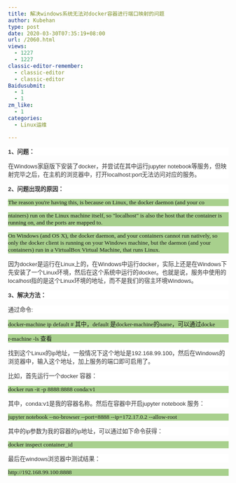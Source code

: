 ```yaml
---
title: 解决windows系统无法对docker容器进行端口映射的问题
author: Kubehan
type: post
date: 2020-03-30T07:35:19+08:00
url: /2060.html
views:
  - 1227
  - 1227
classic-editor-remember:
  - classic-editor
  - classic-editor
Baidusubmit:
  - 1
  - 1
zm_like:
  - 1
categories:
  - Linux运维

---
```

<p style="background: white;">
  <span style="color: #333333; font-size: 10pt;"><strong><span style="font-family: Helvetica;">1</span><span style="font-family: 宋体;">、问题：</span></strong><span style="font-family: Helvetica;"><br /> </span></span>
</p>

<p style="background: white;">
  <span style="color: #333333; font-size: 10pt;"><span style="font-family: 宋体;">在</span><span style="font-family: Helvetica;">Windows</span><span style="font-family: 宋体;">家庭版下安装了</span><span style="font-family: Helvetica;">docker</span><span style="font-family: 宋体;">，并尝试在其中运行</span><span style="font-family: Helvetica;">jupyter notebook</span><span style="font-family: 宋体;">等服务，但映射完毕之后，在主机的浏览器中，打开</span><span style="font-family: Helvetica;">localhost:port</span><span style="font-family: 宋体;">无法访问对应的服务。</span><span style="font-family: Helvetica;"><br /> </span></span>
</p>

<p style="background: white;">
  <span style="color: #333333; font-size: 10pt;"><strong><span style="font-family: Helvetica;">2</span><span style="font-family: 宋体;">、问题出现的原因：</span></strong><span style="font-family: Helvetica;"><br /> </span></span>
</p>

<p style="background: #a8d08d;">
  <span style="font-family: 宋体; font-size: 10pt;">The reason you're having this, is because on Linux, the docker daemon (and your co<br /> </span>
</p>

<p style="background: #a8d08d;">
  <span style="font-family: 宋体; font-size: 10pt;">ntainers) run on the Linux machine itself, so "localhost" is also the host that the container is running on, and the ports are mapped to.<span style="color: black;"><br /> </span></span>
</p>

<p style="background: #a8d08d;">
  <span style="font-family: 宋体; font-size: 10pt;">On Windows (and OS X), the docker daemon, and your containers cannot run natively, so only the docker client is running on your Windows machine, but the daemon (and your containers) run in a VirtualBox Virtual Machine, that runs Linux.<br /> </span>
</p>

<p style="background: white;">
  <span style="color: #333333; font-size: 10pt;"><span style="font-family: 宋体;">因为</span><span style="font-family: Helvetica;">docker</span><span style="font-family: 宋体;">是运行在</span><span style="font-family: Helvetica;">Linux</span><span style="font-family: 宋体;">上的，在</span><span style="font-family: Helvetica;">Windows</span><span style="font-family: 宋体;">中运行</span><span style="font-family: Helvetica;">docker</span><span style="font-family: 宋体;">，实际上还是在</span><span style="font-family: Helvetica;">Windows</span><span style="font-family: 宋体;">下先安装了一个</span><span style="font-family: Helvetica;">Linux</span><span style="font-family: 宋体;">环境，然后在这个系统中运行的</span><span style="font-family: Helvetica;">docker</span><span style="font-family: 宋体;">。也就是说，服务中使用的</span><span style="font-family: Helvetica;">localhost</span><span style="font-family: 宋体;">指的是这个</span><span style="font-family: Helvetica;">Linux</span><span style="font-family: 宋体;">环境的地址，而不是我们的宿主环境</span><span style="font-family: Helvetica;">Windows</span><span style="font-family: 宋体;">。</span><span style="font-family: Helvetica;"><br /> </span></span>
</p>

<p style="background: white;">
  <span style="color: #333333; font-size: 10pt;"><strong><span style="font-family: Helvetica;">3</span><span style="font-family: 宋体;">、解决方法：</span></strong><span style="font-family: Helvetica;"><br /> </span></span>
</p>

<p style="background: white;">
  <span style="color: #333333; font-size: 10pt;"><span style="font-family: 宋体;">通过命令</span><span style="font-family: Helvetica;">:<br /> </span></span>
</p>

<p style="background: #a8d08d;">
  <span style="font-family: 宋体; font-size: 10pt;">docker-machine ip default # 其中，default 是docker-machine的name，可以通过docke<br /> </span>
</p>

<p style="background: #a8d08d;">
  <span style="font-family: 宋体; font-size: 10pt;">r-machine -ls 查看<br /> </span>
</p>

<p style="background: white;">
  <span style="color: #333333; font-size: 10pt;"><span style="font-family: 宋体;">找到这个</span><span style="font-family: Helvetica;">Linux</span><span style="font-family: 宋体;">的</span><span style="font-family: Helvetica;">ip</span><span style="font-family: 宋体;">地址，一般情况下这个地址是</span><span style="font-family: Helvetica;">192.168.99.100</span><span style="font-family: 宋体;">，然后在</span><span style="font-family: Helvetica;">Windows</span><span style="font-family: 宋体;">的浏览器中，输入这个地址，加上服务的端口即可启用了。</span><span style="font-family: Helvetica;"><br /> </span></span>
</p>

<p style="background: white;">
  <span style="color: #333333; font-size: 10pt;"><span style="font-family: 宋体;">比如，首先运行一个</span><span style="font-family: Helvetica;">docker </span><span style="font-family: 宋体;">容器：</span><span style="font-family: Helvetica;"><br /> </span></span>
</p>

<p style="background: #a8d08d;">
  <span style="font-family: 宋体; font-size: 10pt;">docker run -it -p 8888:8888 conda:v1<br /> </span>
</p>

<p style="background: white;">
  <span style="color: #333333; font-size: 10pt;"><span style="font-family: 宋体;">其中，</span><span style="font-family: Helvetica;">conda:v1</span><span style="font-family: 宋体;">是我的容器名称。然后在容器中开启</span><span style="font-family: Helvetica;">jupyter notebook </span><span style="font-family: 宋体;">服务：</span><span style="font-family: Helvetica;"><br /> </span></span>
</p>

<p style="background: #a8d08d;">
  <span style="font-family: 宋体; font-size: 10pt;">jupyter notebook --no-browser --port=8888 --ip=172.17.0.2 --allow-root<br /> </span>
</p>

<p style="background: white;">
  <span style="color: #333333; font-size: 10pt;"><span style="font-family: 宋体;">其中的</span><span style="font-family: Helvetica;">ip</span><span style="font-family: 宋体;">参数为我的容器的</span><span style="font-family: Helvetica;">ip</span><span style="font-family: 宋体;">地址，可以通过如下命令获得：</span><span style="font-family: Helvetica;"><br /> </span></span>
</p>

<p style="background: #a8d08d;">
  <span style="font-family: 宋体; font-size: 10pt;">docker inspect container_id<br /> </span>
</p>

<p style="background: white;">
  <span style="color: #333333; font-size: 10pt;"><span style="font-family: 宋体;">最后在</span><span style="font-family: Helvetica;">windows</span><span style="font-family: 宋体;">浏览器中测试结果：</span><span style="font-family: Helvetica;"><br /> </span></span>
</p>

<p style="background: #a8d08d;">
  <span style="font-family: 宋体; font-size: 10pt;">http://192.168.99.100:8888</span>
</p>